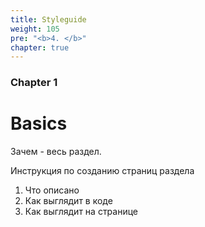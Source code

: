 ```yaml
---
title: Styleguide
weight: 105
pre: "<b>4. </b>"
chapter: true
---
```


### Chapter 1

# Basics

Зачем - весь раздел.

Инструкция по созданию страниц раздела

1) Что описано
2) Как выглядит в коде
3) Как выглядит на странице
